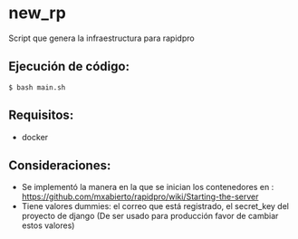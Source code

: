 # new_rp
Script que genera la infraestructura para rapidpro 
## Ejecución de código:
  ```$ bash main.sh ```
## Requisitos:
 * docker
 
## Consideraciones: 
 * Se implementó la manera en la que se inician los contenedores en : https://github.com/mxabierto/rapidpro/wiki/Starting-the-server
 * Tiene valores dummies: el correo que está registrado, el secret_key del proyecto de django (De ser usado para producción favor de cambiar estos valores)
